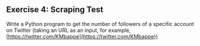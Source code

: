## Exercise 4: Scraping Test

Write a Python program to get the number of followers of a specific account on Twitter (taking an URL as an input, for example, [https://twitter.com/KMbappe](https://twitter.com/KMbappe))